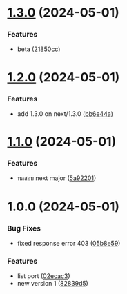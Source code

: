 # [1.3.0](https://github.com/chutichai/semantic-release-demo/compare/v1.2.0...v1.3.0) (2024-05-01)


### Features

* beta ([21850cc](https://github.com/chutichai/semantic-release-demo/commit/21850ccdbc50f27b9222e568b1a7230dbd87e8ef))

# [1.2.0](https://github.com/chutichai/semantic-release-demo/compare/v1.1.0...v1.2.0) (2024-05-01)


### Features

* add 1.3.0 on next/1.3.0 ([bb6e44a](https://github.com/chutichai/semantic-release-demo/commit/bb6e44abd57820e5bef04c9471539335d1de55ab))

# [1.1.0](https://github.com/chutichai/semantic-release-demo/compare/v1.0.0...v1.1.0) (2024-05-01)


### Features

* ทดสอบ next major ([5a92201](https://github.com/chutichai/semantic-release-demo/commit/5a92201d92793f8ae691ff9fe2337267a7ba0afd))

# 1.0.0 (2024-05-01)


### Bug Fixes

* fixed response error 403 ([05b8e59](https://github.com/chutichai/semantic-release-demo/commit/05b8e59c0223898526d4f99e66cd326b0f94883f))


### Features

* list port ([02ecac3](https://github.com/chutichai/semantic-release-demo/commit/02ecac3bbee9a376535d9e114a99d359facdc9ab))
* new version 1 ([82839d5](https://github.com/chutichai/semantic-release-demo/commit/82839d5df922949ac75dfa31042d81340adefcdf))
